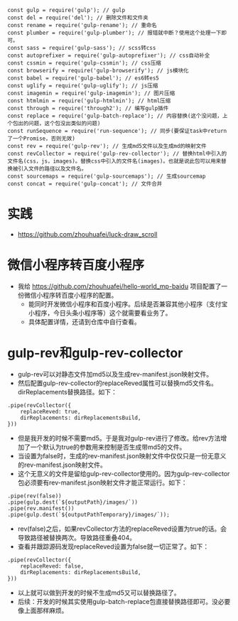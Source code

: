```
const gulp = require('gulp'); // gulp
const del = require('del'); // 删除文件和文件夹
const rename = require('gulp-rename'); // 重命名
const plumber = require('gulp-plumber'); // 报错就中断？使用这个处理一下即可。
const sass = require('gulp-sass'); // scss转css
const autoprefixer = require('gulp-autoprefixer'); // css自动补全
const cssmin = require('gulp-cssmin'); // css压缩
const browserify = require('gulp-browserify'); // js模块化
const babel = require('gulp-babel'); // es6转es5
const uglify = require('gulp-uglify'); // js压缩
const imagemin = require('gulp-imagemin'); // 图片压缩
const htmlmin = require('gulp-htmlmin'); // html压缩
const through = require('through2'); // 编写gulp插件
const replace = require('gulp-batch-replace'); // 内容替换(这个没问题，上个包出的问题，这个包没出类似的问题)
const runSequence = require('run-sequence'); // 同步(要保证task中return了一个Promise，否则无效)
const rev = require('gulp-rev'); // 生成md5文件以及生成md的映射文件
const revCollector = require('gulp-rev-collector'); // 替换html中引入的文件名(css，js，images)。替换css中引入的文件名(images)。也就是说此包可以用来替换被引入文件的路径以及文件名。
const sourcemaps = require('gulp-sourcemaps'); // 生成sourcemap
const concat = require('gulp-concat'); // 文件合并
```

# 实践
* https://github.com/zhouhuafei/luck-draw_scroll

# 微信小程序转百度小程序
* 我给 https://github.com/zhouhuafei/hello-world_mp-baidu 项目配置了一份微信小程序转百度小程序的配置。
    - 能同时开发微信小程序和百度小程序。后续是否兼容其他小程序（支付宝小程序，今日头条小程序等）这个就需要看业务了。
    - 具体配置详情，还请到仓库中自行查看。

# gulp-rev和gulp-rev-collector
* gulp-rev可以对静态文件加md5以及生成rev-manifest.json映射文件。
* 然后配置gulp-rev-collector的replaceReved属性可以替换md5文件名。dirReplacements替换路径。如下：
```
.pipe(revCollector({
    replaceReved: true,
    dirReplacements: dirReplacementsBuild,
}))
```
* 但是我开发的时候不需要md5。于是我对gulp-rev进行了修改。给rev方法增加了一个默认为true的参数用来控制是否生成带md5的文件。
* 当设置为false时，生成的rev-manifest.json映射文件中仅仅只是一份无意义的rev-manifest.json映射文件。
* 这个无意义的文件是留给gulp-rev-collector使用的。因为gulp-rev-collector包必须要有rev-manifest.json映射文件才能正常运行。如下：
```
.pipe(rev(false))
.pipe(gulp.dest(`${outputPath}/images/`))
.pipe(rev.manifest())
.pipe(gulp.dest(`${outputPathTemporary}/images/`));
```
* rev(false)之后，如果revCollector方法的replaceReved设置为true的话。会导致路径被替换两次。导致路径重叠404。
* 查看并跟踪源码发现replaceReved设置为false就一切正常了。如下：
```
.pipe(revCollector({
    replaceReved: false,
    dirReplacements: dirReplacementsBuild,
}))
```
* 以上就可以做到开发的时候不生成md5又可以替换路径了。
* 后续：开发的时候其实使用gulp-batch-replace包直接替换路径即可。没必要像上面那样麻烦。
